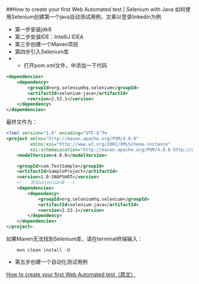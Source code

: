 ##How to create your first Web Automated test | Selenium with Java
如何使用Selenium创建第一个java自动测试用例，文章以登录linkedin为例
* 第一步安装jdk8
* 第二步安装IDE：IntelliJ IDEA
* 第三步创建一个Maven项目
* 第四步引入Selenium库
* * 打开pom.xml文件，<project></project>中添加一下代码
```xml
<dependencies>
    <dependency>
        <groupId>org.seleniumhq.selenium</groupId>
        <artifactId>selenium-java</artifactId>
        <version>2.53.1</version>
    </dependency>
</dependencies>
```
最终文件为：
```xml
<?xml version="1.0" encoding="UTF-8"?>
<project xmlns="http://maven.apache.org/POM/4.0.0"
         xmlns:xsi="http://www.w3.org/2001/XMLSchema-instance"
         xsi:schemaLocation="http://maven.apache.org/POM/4.0.0 http://maven.apache.org/xsd/maven-4.0.0.xsd">
    <modelVersion>4.0.0</modelVersion>

    <groupId>com.TestSample</groupId>
    <artifactId>SampleProject</artifactId>
    <version>1.0-SNAPSHOT</version>
    <!-- 添加selenium库 -->
    <dependencies>
        <dependency>
            <groupId>org.seleniumhq.selenium</groupId>
            <artifactId>selenium-java</artifactId>
            <version>2.53.1</version>
        </dependency>
    </dependencies>
</project>
```
如果Maven无法找到Selenium库，请在terminal终端输入：
```
    mvn clean install -U
```
* 第五步创建一个自动化测试用例



[How to create your first Web Automated test（原文）](https://medium.com/@kalsinirch/simple-web-automation-flow-creating-13486ba1ef4)